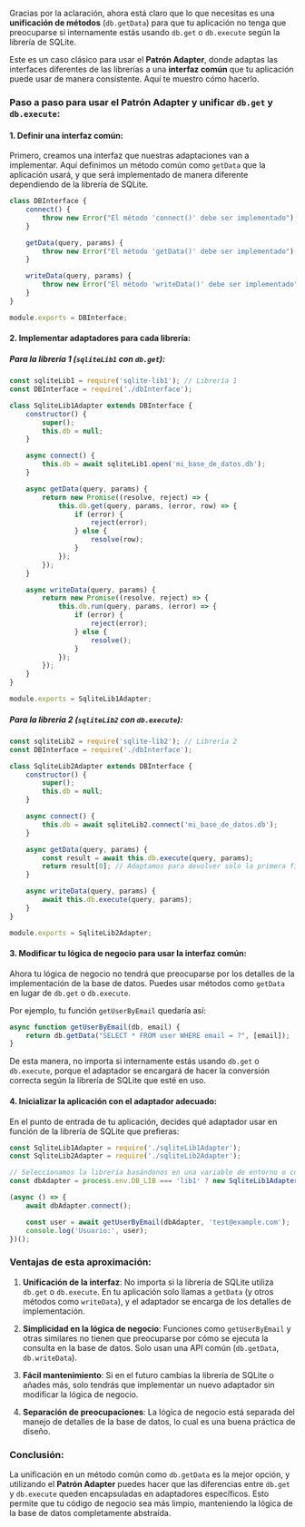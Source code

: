 Gracias por la aclaración, ahora está claro que lo que necesitas es una **unificación de métodos** (`db.getData`) para que tu aplicación no tenga que preocuparse si internamente estás usando `db.get` o `db.execute` según la librería de SQLite.

Este es un caso clásico para usar el **Patrón Adapter**, donde adaptas las interfaces diferentes de las librerías a una **interfaz común** que tu aplicación puede usar de manera consistente. Aquí te muestro cómo hacerlo.

### Paso a paso para usar el **Patrón Adapter** y unificar `db.get` y `db.execute`:

#### 1. **Definir una interfaz común**:
Primero, creamos una interfaz que nuestras adaptaciones van a implementar. Aquí definimos un método común como `getData` que la aplicación usará, y que será implementado de manera diferente dependiendo de la librería de SQLite.

```javascript
class DBInterface {
    connect() {
        throw new Error("El método 'connect()' debe ser implementado");
    }

    getData(query, params) {
        throw new Error("El método 'getData()' debe ser implementado");
    }

    writeData(query, params) {
        throw new Error("El método 'writeData()' debe ser implementado");
    }
}

module.exports = DBInterface;
```

#### 2. **Implementar adaptadores para cada librería**:

##### Para la librería 1 (`sqliteLib1` con `db.get`):

```javascript
const sqliteLib1 = require('sqlite-lib1'); // Librería 1
const DBInterface = require('./dbInterface');

class SqliteLib1Adapter extends DBInterface {
    constructor() {
        super();
        this.db = null;
    }

    async connect() {
        this.db = await sqliteLib1.open('mi_base_de_datos.db');
    }

    async getData(query, params) {
        return new Promise((resolve, reject) => {
            this.db.get(query, params, (error, row) => {
                if (error) {
                    reject(error);
                } else {
                    resolve(row);
                }
            });
        });
    }

    async writeData(query, params) {
        return new Promise((resolve, reject) => {
            this.db.run(query, params, (error) => {
                if (error) {
                    reject(error);
                } else {
                    resolve();
                }
            });
        });
    }
}

module.exports = SqliteLib1Adapter;
```

##### Para la librería 2 (`sqliteLib2` con `db.execute`):

```javascript
const sqliteLib2 = require('sqlite-lib2'); // Librería 2
const DBInterface = require('./dbInterface');

class SqliteLib2Adapter extends DBInterface {
    constructor() {
        super();
        this.db = null;
    }

    async connect() {
        this.db = await sqliteLib2.connect('mi_base_de_datos.db');
    }

    async getData(query, params) {
        const result = await this.db.execute(query, params);
        return result[0]; // Adaptamos para devolver solo la primera fila
    }

    async writeData(query, params) {
        await this.db.execute(query, params);
    }
}

module.exports = SqliteLib2Adapter;
```

#### 3. **Modificar tu lógica de negocio para usar la interfaz común**:

Ahora tu lógica de negocio no tendrá que preocuparse por los detalles de la implementación de la base de datos. Puedes usar métodos como `getData` en lugar de `db.get` o `db.execute`.

Por ejemplo, tu función `getUserByEmail` quedaría así:

```javascript
async function getUserByEmail(db, email) {
    return db.getData("SELECT * FROM user WHERE email = ?", [email]);
}
```

De esta manera, no importa si internamente estás usando `db.get` o `db.execute`, porque el adaptador se encargará de hacer la conversión correcta según la librería de SQLite que esté en uso.

#### 4. **Inicializar la aplicación con el adaptador adecuado**:

En el punto de entrada de tu aplicación, decides qué adaptador usar en función de la librería de SQLite que prefieras:

```javascript
const SqliteLib1Adapter = require('./sqliteLib1Adapter');
const SqliteLib2Adapter = require('./sqliteLib2Adapter');

// Seleccionamos la librería basándonos en una variable de entorno o configuración
const dbAdapter = process.env.DB_LIB === 'lib1' ? new SqliteLib1Adapter() : new SqliteLib2Adapter();

(async () => {
    await dbAdapter.connect();

    const user = await getUserByEmail(dbAdapter, 'test@example.com');
    console.log('Usuario:', user);
})();
```

### Ventajas de esta aproximación:

1. **Unificación de la interfaz**: No importa si la librería de SQLite utiliza `db.get` o `db.execute`. En tu aplicación solo llamas a `getData` (y otros métodos como `writeData`), y el adaptador se encarga de los detalles de implementación.

2. **Simplicidad en la lógica de negocio**: Funciones como `getUserByEmail` y otras similares no tienen que preocuparse por cómo se ejecuta la consulta en la base de datos. Solo usan una API común (`db.getData`, `db.writeData`).

3. **Fácil mantenimiento**: Si en el futuro cambias la librería de SQLite o añades más, solo tendrás que implementar un nuevo adaptador sin modificar la lógica de negocio.

4. **Separación de preocupaciones**: La lógica de negocio está separada del manejo de detalles de la base de datos, lo cual es una buena práctica de diseño.

### Conclusión:

La unificación en un método común como `db.getData` es la mejor opción, y utilizando el **Patrón Adapter** puedes hacer que las diferencias entre `db.get` y `db.execute` queden encapsuladas en adaptadores específicos. Esto permite que tu código de negocio sea más limpio, manteniendo la lógica de la base de datos completamente abstraída.